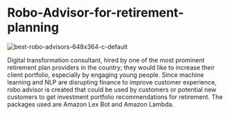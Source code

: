 # Robo-Advisor-for-retirement-planning
![best-robo-advisors-648x364-c-default](https://user-images.githubusercontent.com/86626839/142144241-6acf027b-84ee-4d3b-898c-b19381eaaccc.jpg)


Digital transformation consultant, hired by one of the most prominent retirement plan providers in the country; they would like to increase their client portfolio, especially by engaging young people. Since machine learning and NLP are disrupting finance to improve customer experience, robo advisor is created that could be used by customers or potential new customers to get investment portfolio recommendations for retirement. The packages used are Amazon Lex Bot and Amazon Lambda.
